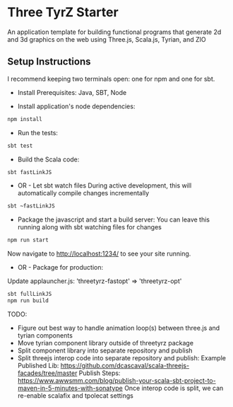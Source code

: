 # Three TyrZ Starter

An application template for building functional programs that generate 2d and 3d graphics on the web using Three.js, Scala.js, Tyrian, and ZIO

## Setup Instructions

I recommend keeping two terminals open: one for npm and one for sbt.

* Install Prerequisites: Java, SBT, Node

* Install application's node dependencies:
```sh
npm install
```

* Run the tests:
```sh
sbt test
```

* Build the Scala code:
```sh
sbt fastLinkJS
```

* OR - Let sbt watch files
During active development, this will automatically compile changes incrementally
```sh
sbt ~fastLinkJS
```

* Package the javascript and start a build server:
You can leave this running along with sbt watching files for changes
```sh
npm run start
```

Now navigate to [http://localhost:1234/](http://localhost:1234/) to see your site running.

* OR - Package for production:

Update applauncher.js: 'threetyrz-fastopt' => 'threetyrz-opt'
```sh
sbt fullLinkJS
npm run build
```

TODO:
* Figure out best way to handle animation loop(s) between three.js and tyrian components
* Move tyrian component library outside of threetyrz package
* Split component library into separate repository and publish
* Split threejs interop code into separate repository and publish:
Example Published Lib: https://github.com/dcascaval/scala-threejs-facades/tree/master
Publish Steps:
https://www.awwsmm.com/blog/publish-your-scala-sbt-project-to-maven-in-5-minutes-with-sonatype
Once interop code is split, we can re-enable scalafix and tpolecat settings
